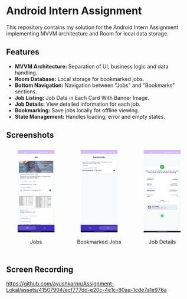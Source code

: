 # Android Intern Assignment

This repository contains my solution for the Android Intern Assignment implementing MVVM architecture and Room for local data storage.

## Features

- **MVVM Architecture:** Separation of UI, business logic and data handling.
- **Room Database:** Local storage for bookmarked jobs.
- **Bottom Navigation:** Navigation between "Jobs" and "Bookmarks" sections.
- **Job Listing:** Job Data in Each Card With Banner Image.
- **Job Details:** View detailed information for each job.
- **Bookmarking:** Save jobs locally for offline viewing.
- **State Management:** Handles loading, error and empty states.

## Screenshots

<div style="display: flex; justify-content: space-around; align-items: flex-start; flex-wrap: wrap;">

<div style="text-align: center; flex: 0 1 auto; margin: 10px;">
  <img src="Images/Job.jpg"  style="width: 100px;">
  <p>Jobs</p>
</div>

<div style="text-align: center; flex: 0 1 auto; margin: 10px;">
  <img src="Images/Bookmark.jpg"  style="width: 100px;">
  <p>Bookmarked Jobs</p>
</div>

<div style="text-align: center; flex: 0 1 auto; margin: 10px;">
  <img src="Images/Details.jpg"  style="width: 100px;">
  <p>Job Details</p>
</div>

</div>


## Screen Recording

https://github.com/ayushkarnn/Assignment-Lokal/assets/41507904/ecf777dd-e20c-4e1c-80aa-1cde7a1e976a


